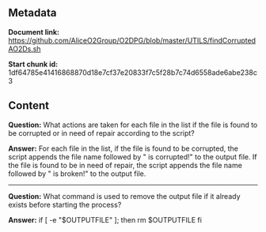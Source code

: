 ## Metadata

**Document link:** https://github.com/AliceO2Group/O2DPG/blob/master/UTILS/findCorruptedAO2Ds.sh

**Start chunk id:** 1df64785e41416868870d18e7cf37e20833f7c5f28b7c74d6558ade6abe238c3

## Content

**Question:** What actions are taken for each file in the list if the file is found to be corrupted or in need of repair according to the script?

**Answer:** For each file in the list, if the file is found to be corrupted, the script appends the file name followed by " is corrupted!" to the output file. If the file is found to be in need of repair, the script appends the file name followed by " is broken!" to the output file.

---

**Question:** What command is used to remove the output file if it already exists before starting the process?

**Answer:** if [ -e "$OUTPUTFILE" ]; then
  rm $OUTPUTFILE
fi